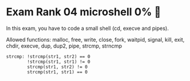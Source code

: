 # Exam Rank 04 microshell 0% 🚧

In this exam, you have to code a small shell (cd, execve and pipes).

Allowed functions: malloc, free, write, close, fork, waitpid, signal, kill, exit, chdir, execve, dup, dup2, pipe, strcmp, strncmp


```
strcmp:	!strcmp(str1, str2) == 0
		!strcmp(str1, str1) != 0 
		strcmp(str1, str2) != 0
		strcmp(str1, str1) == 0
```
